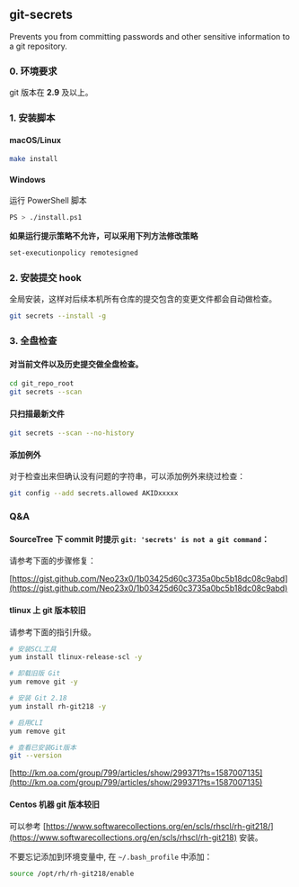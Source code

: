 ## git-secrets

Prevents you from committing passwords and other sensitive information to a git repository.

### 0. 环境要求

git 版本在 **2.9** 及以上。

### 1. 安装脚本

#### macOS/Linux

```sh
make install
```

#### Windows

运行 PowerShell 脚本

```sh
PS > ./install.ps1
```

**如果运行提示策略不允许，可以采用下列方法修改策略**

```sh
set-executionpolicy remotesigned
```

### 2. 安装提交 hook

全局安装，这样对后续本机所有仓库的提交包含的变更文件都会自动做检查。

```sh
git secrets --install -g
```

### 3. 全盘检查

#### 对当前文件以及历史提交做全盘检查。

```sh
cd git_repo_root
git secrets --scan
```

#### 只扫描最新文件

```sh
git secrets --scan --no-history
```

#### 添加例外

对于检查出来但确认没有问题的字符串，可以添加例外来绕过检查：

```sh
git config --add secrets.allowed AKIDxxxxx
```

### Q&A

#### SourceTree 下 commit 时提示 `git: 'secrets' is not a git command`：

请参考下面的步骤修复：

[https://gist.github.com/Neo23x0/1b03425d60c3735a0bc5b18dc08c9abd](https://gist.github.com/Neo23x0/1b03425d60c3735a0bc5b18dc08c9abd)

#### tlinux 上 git 版本较旧

请参考下面的指引升级。

```sh
# 安装SCL工具
yum install tlinux-release-scl -y

# 卸载旧版 Git
yum remove git -y

# 安装 Git 2.18
yum install rh-git218 -y

# 启用CLI
yum remove git

# 查看已安装Git版本
git --version
```

[http://km.oa.com/group/799/articles/show/299371?ts=1587007135](http://km.oa.com/group/799/articles/show/299371?ts=1587007135)


#### Centos 机器 git 版本较旧

可以参考 [https://www.softwarecollections.org/en/scls/rhscl/rh-git218/](https://www.softwarecollections.org/en/scls/rhscl/rh-git218) 安装。

不要忘记添加到环境变量中, 在 `~/.bash_profile` 中添加：

```sh
source /opt/rh/rh-git218/enable
```

